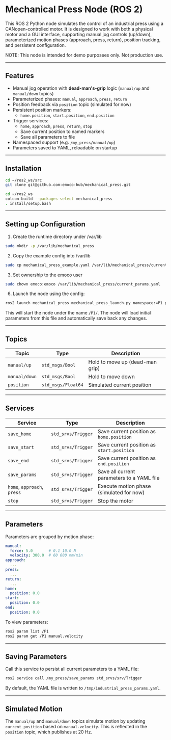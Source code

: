 # Mechanical Press Node (ROS 2)

This ROS 2 Python node simulates the control of an industrial press using a CANopen-controlled motor. It is designed to work with both a physical motor and a GUI interface, supporting manual jog controls (up/down), parameterized motion phases (approach, press, return), position tracking, and persistent configuration.

NOTE: This node is intended for demo purposees only. Not production use.

---

## Features

- Manual jog operation with **dead-man's-grip** logic (`manual/up` and `manual/down` topics)
- Parameterized phases: `manual`, `approach`, `press`, `return`
- Position feedback via `position` topic (simulated for now)
- Persistent position markers:
  - `home.position`, `start.position`, `end.position`
- Trigger services:
  - `home`, `approach`, `press`, `return`, `stop`
  - Save current position to named markers
  - Save all parameters to file
- Namespaced support (e.g. `/my_press/manual/up`)
- Parameters saved to YAML, reloadable on startup

---

## Installation

```bash
cd ~/ros2_ws/src
git clone git@github.com:emoco-hub/mechanical_press.git
```

```bash
cd ~/ros2_ws
colcon build --packages-select mechanical_press
. install/setup.bash
```

---

## Setting up Configuration

1. Create the runtime directory under /var/lib

```bash
sudo mkdir -p /var/lib/mechanical_press
```

2. Copy the example config into /var/lib

```bash
sudo cp mechanical_press_example.yaml /var/lib/mechanical_press/current_params.yaml
```

3. Set ownership to the emoco user

```bash
sudo chown emoco:emoco /var/lib/mechanical_press/current_params.yaml
```

6. Launch the node using the config:

```bash
ros2 launch mechanical_press mechanical_press_launch.py namespace:=P1 param_file:=/var/lib/mechanical_press/current_params.yaml
```

This will start the node under the name `/P1/`. The node will load initial parameters from this file and automatically save back any changes.

---

## Topics

| Topic                      | Type           | Description                               |
|---------------------------|----------------|-------------------------------------------|
| `manual/up`               | `std_msgs/Bool` | Hold to move up (dead-man grip)           |
| `manual/down`             | `std_msgs/Bool` | Hold to move down                         |
| `position`                | `std_msgs/Float64` | Simulated current position               |

---

## Services

| Service                     | Type               | Description                                     |
|----------------------------|--------------------|-------------------------------------------------|
| `save_home`                | `std_srvs/Trigger` | Save current position as `home.position`        |
| `save_start`               | `std_srvs/Trigger` | Save current position as `start.position`       |
| `save_end`                 | `std_srvs/Trigger` | Save current position as `end.position`         |
| `save_params`              | `std_srvs/Trigger` | Save all current parameters to a YAML file      |
| `home`, `approach`, `press`| `std_srvs/Trigger` | Execute motion phase (simulated for now)        |
| `stop`                     | `std_srvs/Trigger` | Stop the motor                                  |

---

## Parameters

Parameters are grouped by motion phase:

```yaml
manual:
  force: 5.0       # 0.1 10.0 N
  velocity: 300.0  # 60 600 mm/min
approach:
  ...
press:
  ...
return:
  ...
home:
  position: 0.0
start:
  position: 0.0
end:
  position: 0.0
```

To view parameters:

```bash
ros2 param list /P1
ros2 param get /P1 manual.velocity
```

---

## Saving Parameters

Call this service to persist all current parameters to a YAML file:

```bash
ros2 service call /my_press/save_params std_srvs/srv/Trigger
```

By default, the YAML file is written to `/tmp/industrial_press_params.yaml`.

---

## Simulated Motion

The `manual/up` and `manual/down` topics simulate motion by updating `current_position` based on `manual.velocity`. This is reflected in the `position` topic, which publishes at 20 Hz.
